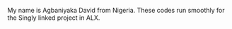 My name is Agbaniyaka David from Nigeria. These codes run smoothly for the Singly linked project in ALX.
